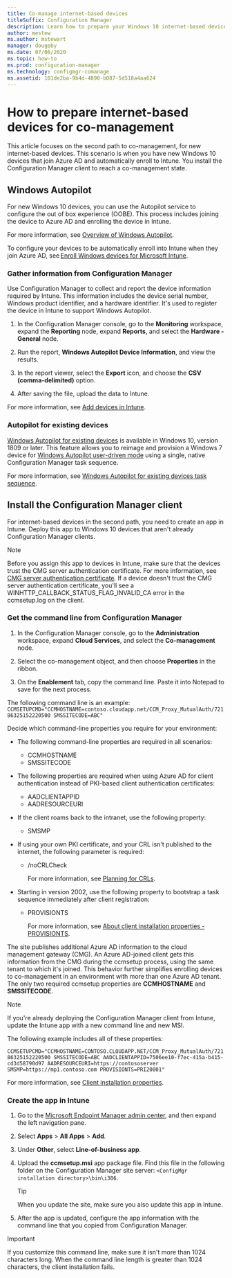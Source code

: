 ```yaml
---
title: Co-manage internet-based devices
titleSuffix: Configuration Manager
description: Learn how to prepare your Windows 10 internet-based devices for co-management.
author: mestew
ms.author: mstewart
manager: dougeby
ms.date: 07/06/2020
ms.topic: how-to
ms.prod: configuration-manager
ms.technology: configmgr-comanage
ms.assetid: 101de2ba-9b4d-4890-b087-5d518a4aa624
---
```


# How to prepare internet-based devices for co-management

This article focuses on the second path to co-management, for new internet-based devices. This scenario is when you have new Windows 10 devices that join Azure AD and automatically enroll to Intune. You install the Configuration Manager client to reach a co-management state.  

## Windows Autopilot

For new Windows 10 devices, you can use the Autopilot service to configure the out of box experience (OOBE). This process includes joining the device to Azure AD and enrolling the device in Intune.  

For more information, see [Overview of Windows Autopilot](../../autopilot/windows-autopilot.md).

To configure your devices to be automatically enroll into Intune when they join Azure AD, see [Enroll Windows devices for Microsoft Intune](/intune/windows-enroll).  

### Gather information from Configuration Manager

Use Configuration Manager to collect and report the device information required by Intune. This information includes the device serial number, Windows product identifier, and a hardware identifier. It's used to register the device in Intune to support Windows Autopilot.

1. In the Configuration Manager console, go to the **Monitoring** workspace, expand the **Reporting** node, expand **Reports**, and select the **Hardware - General** node.  

2. Run the report, **Windows Autopilot Device Information**, and view the results.  

3. In the report viewer, select the **Export** icon, and choose the **CSV (comma-delimited)** option.  

4. After saving the file, upload the data to Intune.  

For more information, see [Add devices in Intune](/intune/enrollment-autopilot#add-devices).

### Autopilot for existing devices
<!--1358333-->

[Windows Autopilot for existing devices](https://techcommunity.microsoft.com/t5/Windows-IT-Pro-Blog/New-Windows-Autopilot-capabilities-and-expanded-partner-support/ba-p/260430) is available in Windows 10, version 1809 or later. This feature allows you to reimage and provision a Windows 7 device for [Windows Autopilot user-driven mode](../../autopilot/user-driven.md) using a single, native Configuration Manager task sequence.

For more information, see [Windows Autopilot for existing devices task sequence](../../autopilot/existing-devices.md).

## Install the Configuration Manager client

For internet-based devices in the second path, you need to create an app in Intune. Deploy this app to Windows 10 devices that aren't already Configuration Manager clients.

> [!NOTE]
> Before you assign this app to devices in Intune, make sure that the devices trust the CMG server authentication certificate. For more information, see [CMG server authentication certificate](../core/clients/manage/cmg/server-auth-cert.md). If a device doesn't trust the CMG server authentication certificate, you'll see a WINHTTP_CALLBACK_STATUS_FLAG_INVALID_CA error in the ccmsetup.log on the client.

### Get the command line from Configuration Manager

1. In the Configuration Manager console, go to the **Administration** workspace, expand **Cloud Services**, and select the **Co-management** node.  

2. Select the co-management object, and then choose **Properties** in the ribbon.  

3. On the **Enablement** tab, copy the command line. Paste it into Notepad to save for the next process.  

The following command line is an example:
`CCMSETUPCMD="CCMHOSTNAME=contoso.cloudapp.net/CCM_Proxy_MutualAuth/72186325152220500 SMSSITECODE=ABC"`

<!--1358215-->
Decide which command-line properties you require for your environment:  

- The following command-line properties are required in all scenarios:  
  - CCMHOSTNAME  
  - SMSSITECODE  

- The following properties are required when using Azure AD for client authentication instead of PKI-based client authentication certificates:  
  - AADCLIENTAPPID  
  - AADRESOURCEURI  

- If the client roams back to the intranet, use the following property:
  - SMSMP  

- If using your own PKI certificate, and your CRL isn't published to the internet, the following parameter is required:  
  - /noCRLCheck  

    For more information, see [Planning for CRLs](../core/plan-design/security/plan-for-security.md#BKMK_PlanningForCRLs).

- Starting in version 2002, use the following property to bootstrap a task sequence immediately after client registration:
  - PROVISIONTS

    For more information, see [About client installation properties - PROVISIONTS](../core/clients/deploy/about-client-installation-properties.md#provisionts).

The site publishes additional Azure AD information to the cloud management gateway (CMG). An Azure AD-joined client gets this information from the CMG during the ccmsetup process, using the same tenant to which it's joined. This behavior further simplifies enrolling devices to co-management in an environment with more than one Azure AD tenant. The only two required ccmsetup properties are **CCMHOSTNAME** and **SMSSITECODE**.<!--3607731-->

> [!NOTE]
> If you're already deploying the Configuration Manager client from Intune, update the Intune app with a new command line and new MSI. <!-- SCCMDocs-pr issue 3084 -->

The following example includes all of these properties:

`CCMSETUPCMD="CCMHOSTNAME=CONTOSO.CLOUDAPP.NET/CCM_Proxy_MutualAuth/72186325152220500 SMSSITECODE=ABC AADCLIENTAPPID=7506ee10-f7ec-415a-b415-cd3d58790d97 AADRESOURCEURI=https://contososerver SMSMP=https://mp1.contoso.com PROVISIONTS=PRI20001"`

For more information, see [Client installation properties](../core/clients/deploy/about-client-installation-properties.md).

### Create the app in Intune

1. Go to the [Microsoft Endpoint Manager admin center](https://endpoint.microsoft.com), and then expand the left navigation pane.  

2. Select **Apps** > **All Apps** > **Add**.  

3. Under **Other**, select **Line-of-business app**.  

4. Upload the **ccmsetup.msi** app package file. Find this file in the following folder on the Configuration Manager site server: `<ConfigMgr installation directory>\bin\i386`.  

    > [!Tip]  
    > When you update the site, make sure you also update this app in Intune.  

5. After the app is updated, configure the app information with the command line that you copied from Configuration Manager.  

> [!IMPORTANT]
> If you customize this command line, make sure it isn't more than 1024 characters long. When the command line length is greater than 1024 characters, the client installation fails.